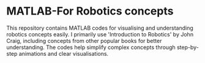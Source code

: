 # MATLAB-For Robotics concepts
This repository contains MATLAB codes for visualising and understanding robotics concepts easily. I primarily use 'Introduction to Robotics' by John Craig, including concepts from other popular books for better understanding. The codes help simplify complex concepts through step-by-step animations and clear visualisations.

